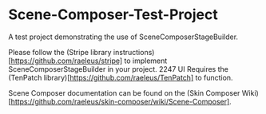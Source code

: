 # Scene-Composer-Test-Project
 A test project demonstrating the use of SceneComposerStageBuilder.

Please follow the (Stripe library instructions)[https://github.com/raeleus/stripe] to implement SceneComposerStageBuilder in your project.
2247 UI Requires the (TenPatch library)[https://github.com/raeleus/TenPatch] to function.

Scene Composer documentation can be found on the (Skin Composer Wiki)[https://github.com/raeleus/skin-composer/wiki/Scene-Composer].